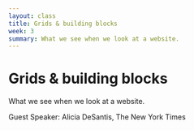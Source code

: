 ```yaml
---
layout: class
title: Grids & building blocks
week: 3
summary: What we see when we look at a website.
---
```


# Grids & building blocks

What we see when we look at a website.

Guest Speaker: Alicia DeSantis, The New York Times